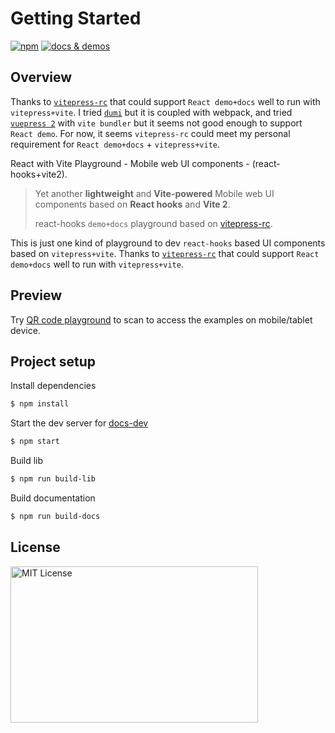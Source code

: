 # Getting Started

[![npm](https://img.shields.io/npm/v/rui-next)](https://www.npmjs.com/package/rui-next) <a href="https://nikoni.top/rui-next/docs/" target="_blank"><img src="https://img.shields.io/static/v1?label=&message=docs%20%26%20demos&color=3366cc" alt="docs & demos" /></a>

## Overview

Thanks to [`vitepress-rc`](https://github.com/cvnine/vitepress-rc) that could support `React demo+docs` well to run with `vitepress+vite`. I tried [`dumi`](https://d.umijs.org/) but it is coupled with webpack, and tried [`vuepress 2`](https://github.com/vuepress/vuepress-next) with `vite bundler` but it seems not good enough to support `React demo`. For now, it seems `vitepress-rc` could meet my personal requirement for `React demo+docs` + `vitepress+vite`.

React with Vite Playground - Mobile web UI components - (react-hooks+vite2).

> Yet another **lightweight** and **Vite-powered** Mobile web UI components based on **React hooks** and **Vite 2**.
>
> react-hooks `demo+docs` playground based on [vitepress-rc](https://github.com/cvnine/vitepress-rc).

This is just one kind of playground to dev `react-hooks` based UI components based on `vitepress+vite`. Thanks to [`vitepress-rc`](https://github.com/cvnine/vitepress-rc) that could support `React demo+docs` well to run with `vitepress+vite`.

## Preview

Try [QR code playground](https://nikoni.top/rui-next/docs/components/qr-code/demo/index.html) to scan to access the examples on mobile/tablet device.

## Project setup

Install dependencies

```bash
$ npm install
```

Start the dev server for [docs-dev](http://localhost:3000/rui-next/docs/)

```bash
$ npm start
```

Build lib

```bash
$ npm run build-lib
```

Build documentation

```bash
$ npm run build-docs
```

## License

<img src="https://nikoni.top/images/niko-mit-react.png" alt="MIT License" width="396" height="250"/>
